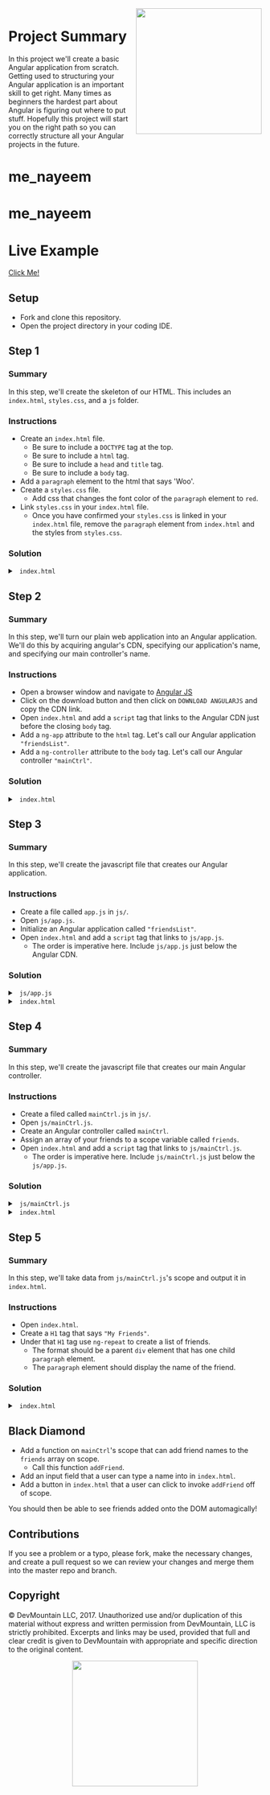 <img src="https://s3.amazonaws.com/devmountain/readme-logo.png" width="250" align="right">

# Project Summary

In this project we'll create a basic Angular application from scratch. Getting used to structuring your Angular application is an important skill to get right. Many times as beginners the hardest part about Angular is figuring out where to put stuff. Hopefully this project will start you on the right path so you can correctly structure all your Angular projects in the future.
# me_nayeem
# me_nayeem
# Live Example

<a href="https://devmountain.github.io/angular-1-mini/">Click Me!</a>

## Setup

* Fork and clone this repository.
* Open the project directory in your coding IDE.

## Step 1

### Summary

In this step, we'll create the skeleton of our HTML. This includes an `index.html`, `styles.css`, and a `js` folder.

### Instructions

* Create an `index.html` file.
  * Be sure to include a `DOCTYPE` tag at the top.
  * Be sure to include a `html` tag.
  * Be sure to include a `head` and `title` tag.
  * Be sure to include a `body` tag.
* Add a `paragraph` element to the html that says 'Woo'.
* Create a `styles.css` file.
  * Add css that changes the font color of the `paragraph` element to `red`.
* Link `styles.css` in your `index.html` file.
  * Once you have confirmed your `styles.css` is linked in your `index.html` file, remove the `paragraph` element from `index.html` and the styles from `styles.css`.

### Solution

<details>

<summary> <code> index.html </code> </summary>

```html
<!DOCTYPE html>
<html>
  <head>
    <title>My first angular app!</title>

    <link rel="stylesheet" href="./styles.css">
  </head>

  <body>
    
  </body>
</html>
```

</details>

## Step 2

### Summary

In this step, we'll turn our plain web application into an Angular application. We'll do this by acquiring angular's CDN, specifying our application's name, and specifying our main controller's name.

### Instructions

* Open a browser window and navigate to <a href="https://angularjs.org/">Angular JS</a>
* Click on the download button and then click on `DOWNLOAD ANGULARJS` and copy the CDN link.
* Open `index.html` and add a `script` tag that links to the Angular CDN just before the closing `body` tag.
* Add a `ng-app` attribute to the `html` tag. Let's call our Angular application `"friendsList"`.
* Add a `ng-controller` attribute to the `body` tag. Let's call our Angular controller `"mainCtrl"`.

### Solution

<details>

<summary> <code> index.html </code> </summary>

```html
<!DOCTYPE html>
<html ng-app="friendsList">
  <head>
    <title>My first angular app!</title>

    <link rel="stylesheet" href="./styles.css">
  </head>

  <body ng-controller="mainCtrl">

    <script src="https://ajax.googleapis.com/ajax/libs/angularjs/1.2.32/angular.min.js"></script>
  </body>
</html>
```

</details>

## Step 3

### Summary

In this step, we'll create the javascript file that creates our Angular application.

### Instructions

* Create a file called `app.js` in `js/`.
* Open `js/app.js`.
* Initialize an Angular application called `"friendsList"`.
* Open `index.html` and add a `script` tag that links to `js/app.js`.
  * The order is imperative here. Include `js/app.js` just below the Angular CDN.

### Solution

<details>

<summary> <code> js/app.js </code> </summary>

```js
angular.module("friendsList", []);
```

</details>

<details>

<summary> <code> index.html </code> </summary>

```html
<!DOCTYPE html>
<html ng-app="friendsList">
  <head>
    <title>My first angular app!</title>

    <link rel="stylesheet" href="./styles.css">
  </head>

  <body ng-controller="mainCtrl">

    <script src="https://ajax.googleapis.com/ajax/libs/angularjs/1.2.32/angular.min.js"></script>
    <script src="./js/app.js"></script>
  </body>
</html>
```

</details>

## Step 4

### Summary

In this step, we'll create the javascript file that creates our main Angular controller.

### Instructions

* Create a filed called `mainCtrl.js` in `js/`.
* Open `js/mainCtrl.js`.
* Create an Angular controller called `mainCtrl`.
* Assign an array of your friends to a scope variable called `friends`.
* Open `index.html` and add a `script` tag that links to `js/mainCtrl.js`.
  * The order is imperative here. Include `js/mainCtrl.js` just below the `js/app.js`.

### Solution

<details>

<summary> <code> js/mainCtrl.js </code> </summary>

```js
angular.module('friendsList').controller('mainCtrl', function($scope){
  $scope.friends = [ 'Garry', 'Jerry', 'Larry', 'Perry', 'Mary' ];
});
```

</details>

<details>

<summary> <code> index.html </code> </summary>

```html
<!DOCTYPE html>
<html ng-app="friendsList">
  <head>
    <title>My first angular app!</title>

    <link rel="stylesheet" href="./styles.css">
  </head>

  <body ng-controller="mainCtrl">

    <script src="https://ajax.googleapis.com/ajax/libs/angularjs/1.2.32/angular.min.js"></script>
    <script src="./js/app.js"></script>
    <script src="./js/mainCtrl.js"></script>
  </body>
</html>
```

</details>

## Step 5

### Summary

In this step, we'll take data from `js/mainCtrl.js`'s scope and output it in `index.html`.

### Instructions

* Open `index.html`.
* Create a `H1` tag that says `"My Friends"`.
* Under that `H1` tag use `ng-repeat` to create a list of friends.
  * The format should be a parent `div` element that has one child `paragraph` element.
  * The `paragraph` element should display the name of the friend.

### Solution

<details>

<summary> <code> index.html </code> </summary>

```html
<!DOCTYPE html>
<html ng-app="friendsList">
  <head>
    <title>My first angular app!</title>

    <link rel="stylesheet" href="./styles.css">
  </head>

  <body ng-controller="mainCtrl">

    <h1>My Friends</h1>
    <div ng-repeat="friend in friends">
      <p>{{ friend }}</p>
    </div>

    <script src="https://ajax.googleapis.com/ajax/libs/angularjs/1.2.32/angular.min.js"></script>
    <script src="js/app.js"></script>
    <script src="js/mainCtrl.js"></script>
  </body>
</html>
```

</details>

## Black Diamond

* Add a function on `mainCtrl`'s scope that can add friend names to the `friends` array on scope.
  * Call this function `addFriend`.
* Add an input field that a user can type a name into in `index.html`.
* Add a button in `index.html` that a user can click to invoke `addFriend` off of scope.

You should then be able to see friends added onto the DOM automagically!

## Contributions

If you see a problem or a typo, please fork, make the necessary changes, and create a pull request so we can review your changes and merge them into the master repo and branch.

## Copyright

© DevMountain LLC, 2017. Unauthorized use and/or duplication of this material without express and written permission from DevMountain, LLC is strictly prohibited. Excerpts and links may be used, provided that full and clear credit is given to DevMountain with appropriate and specific direction to the original content.

<p align="center">
<img src="https://s3.amazonaws.com/devmountain/readme-logo.png" width="250">
</p>
